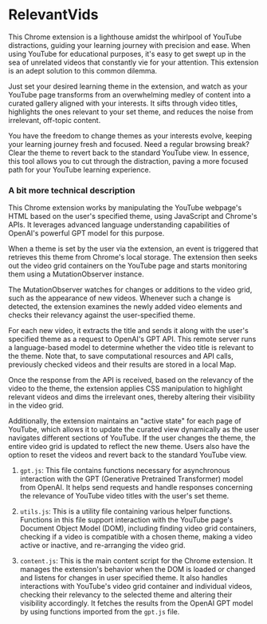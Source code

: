 # RelevantVids

This Chrome extension is a lighthouse amidst the whirlpool of YouTube distractions, guiding your learning journey with precision and ease. When using YouTube for educational purposes, it's easy to get swept up in the sea of unrelated videos that constantly vie for your attention. This extension is an adept solution to this common dilemma.

Just set your desired learning theme in the extension, and watch as your YouTube page transforms from an overwhelming medley of content into a curated gallery aligned with your interests. It sifts through video titles, highlights the ones relevant to your set theme, and reduces the noise from irrelevant, off-topic content.

You have the freedom to change themes as your interests evolve, keeping your learning journey fresh and focused. Need a regular browsing break? Clear the theme to revert back to the standard YouTube view. In essence, this tool allows you to cut through the distraction, paving a more focused path for your YouTube learning experience.

### A bit more technical description
This Chrome extension works by manipulating the YouTube webpage's HTML based on the user's specified theme, using JavaScript and Chrome's APIs. It leverages advanced language understanding capabilities of OpenAI's powerful GPT model for this purpose.

When a theme is set by the user via the extension, an event is triggered that retrieves this theme from Chrome's local storage. The extension then seeks out the video grid containers on the YouTube page and starts monitoring them using a MutationObserver instance.

The MutationObserver watches for changes or additions to the video grid, such as the appearance of new videos. Whenever such a change is detected, the extension examines the newly added video elements and checks their relevancy against the user-specified theme.

For each new video, it extracts the title and sends it along with the user's specified theme as a request to OpenAI's GPT API. This remote server runs a language-based model to determine whether the video title is relevant to the theme. Note that, to save computational resources and API calls, previously checked videos and their results are stored in a local Map.

Once the response from the API is received, based on the relevancy of the video to the theme, the extension applies CSS manipulation to highlight relevant videos and dims the irrelevant ones, thereby altering their visibility in the video grid.

Additionally, the extension maintains an "active state" for each page of YouTube, which allows it to update the curated view dynamically as the user navigates different sections of YouTube. If the user changes the theme, the entire video grid is updated to reflect the new theme. Users also have the option to reset the videos and revert back to the standard YouTube view.

1. `gpt.js`: This file contains functions necessary for asynchronous interaction with the GPT (Generative Pretrained Transformer) model from OpenAI. It helps send requests and handle responses concerning the relevance of YouTube video titles with the user's set theme.

2. `utils.js`: This is a utility file containing various helper functions. Functions in this file support interaction with the YouTube page's Document Object Model (DOM), including finding video grid containers, checking if a video is compatible with a chosen theme, making a video active or inactive, and re-arranging the video grid.

3. `content.js`: This is the main content script for the Chrome extension. It manages the extension's behavior when the DOM is loaded or changed and listens for changes in user specified theme. It also handles interactions with YouTube's video grid container and individual videos, checking their relevancy to the selected theme and altering their visibility accordingly. It fetches the results from the OpenAI GPT model by using functions imported from the `gpt.js` file.
